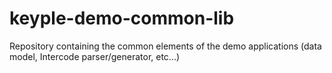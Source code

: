 # keyple-demo-common-lib
Repository containing the common elements of the demo applications (data model, Intercode parser/generator, etc...)
